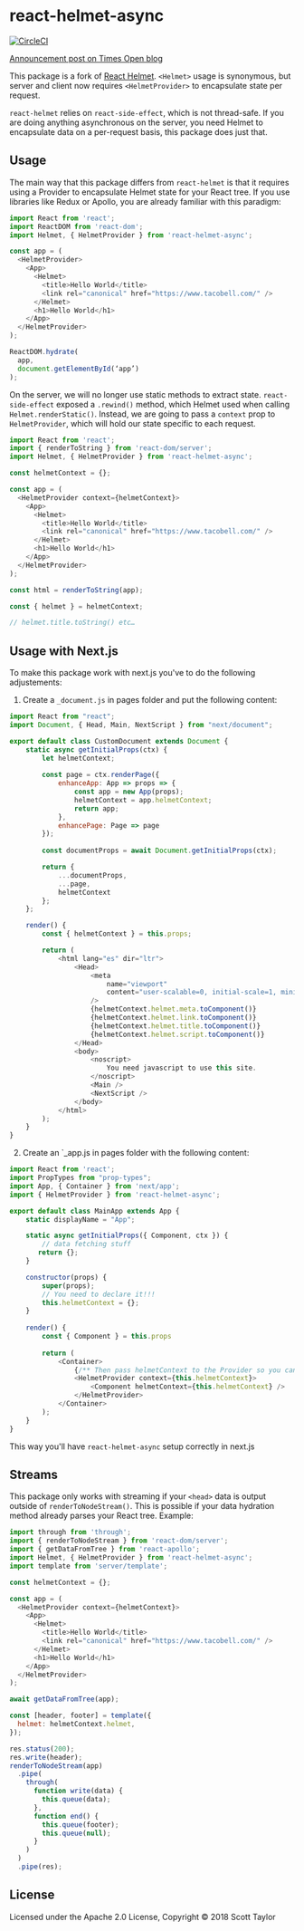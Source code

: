 # react-helmet-async

[![CircleCI](https://circleci.com/gh/staylor/react-helmet-async.svg?style=svg)](https://circleci.com/gh/staylor/react-helmet-async)

[Announcement post on Times Open blog](https://open.nytimes.com/the-future-of-meta-tag-management-for-modern-react-development-ec26a7dc9183)

This package is a fork of [React Helmet](https://github.com/nfl/react-helmet).
`<Helmet>` usage is synonymous, but server and client now requires `<HelmetProvider>` to encapsulate state per request.

`react-helmet` relies on `react-side-effect`, which is not thread-safe. If you are doing anything asynchronous on the server, you need Helmet to encapsulate data on a per-request basis, this package does just that.

## Usage

The main way that this package differs from `react-helmet` is that it requires using a Provider to encapsulate Helmet state for your React tree. If you use libraries like Redux or Apollo, you are already familiar with this paradigm:

```javascript
import React from 'react';
import ReactDOM from 'react-dom';
import Helmet, { HelmetProvider } from 'react-helmet-async';

const app = (
  <HelmetProvider>
    <App>
      <Helmet>
        <title>Hello World</title>
        <link rel="canonical" href="https://www.tacobell.com/" />
      </Helmet>
      <h1>Hello World</h1>
    </App>
  </HelmetProvider>
);

ReactDOM.hydrate(
  app,
  document.getElementById(‘app’)
);
```

On the server, we will no longer use static methods to extract state. `react-side-effect`
exposed a `.rewind()` method, which Helmet used when calling `Helmet.renderStatic()`. Instead, we are going
to pass a `context` prop to `HelmetProvider`, which will hold our state specific to each request.

```javascript
import React from 'react';
import { renderToString } from 'react-dom/server';
import Helmet, { HelmetProvider } from 'react-helmet-async';

const helmetContext = {};

const app = (
  <HelmetProvider context={helmetContext}>
    <App>
      <Helmet>
        <title>Hello World</title>
        <link rel="canonical" href="https://www.tacobell.com/" />
      </Helmet>
      <h1>Hello World</h1>
    </App>
  </HelmetProvider>
);

const html = renderToString(app);

const { helmet } = helmetContext;

// helmet.title.toString() etc…
```

## Usage with Next.js

To make this package work with next.js you've to do the following adjustements:

1. Create a `_document.js` in pages folder and put the following content:

```javascript
import React from "react";
import Document, { Head, Main, NextScript } from "next/document";

export default class CustomDocument extends Document {
    static async getInitialProps(ctx) {
        let helmetContext;
        
        const page = ctx.renderPage({
            enhanceApp: App => props => {
                const app = new App(props);
                helmetContext = app.helmetContext;
                return app;
            },
            enhancePage: Page => page
        });
        
        const documentProps = await Document.getInitialProps(ctx);

        return {
            ...documentProps,
            ...page,
            helmetContext
        };
    };

    render() {
        const { helmetContext } = this.props;

        return (
            <html lang="es" dir="ltr">
                <Head>
                    <meta
                        name="viewport"
                        content="user-scalable=0, initial-scale=1, minimum-scale=1, width=device-width, height=device-height"
                    />
                    {helmetContext.helmet.meta.toComponent()}
                    {helmetContext.helmet.link.toComponent()}
                    {helmetContext.helmet.title.toComponent()}
                    {helmetContext.helmet.script.toComponent()}
                </Head>
                <body>
                    <noscript>
                        You need javascript to use this site.
                    </noscript>
                    <Main />
                    <NextScript />
                </body>
            </html>
        );
    }
}
```

2. Create an `_app.js in pages folder with the following content:

```javascript
import React from 'react';
import PropTypes from "prop-types";
import App, { Container } from 'next/app';
import { HelmetProvider } from 'react-helmet-async';

export default class MainApp extends App {
    static displayName = "App";

    static async getInitialProps({ Component, ctx }) {
        // data fetching stuff
       return {};
    }

    constructor(props) {
        super(props);
        // You need to declare it!!!
        this.helmetContext = {};
    }
  
    render() {
        const { Component } = this.props
        
        return (
            <Container>
                {/** Then pass helmetContext to the Provider so you can use helmet on every child **/}
                <HelmetProvider context={this.helmetContext}>
                    <Component helmetContext={this.helmetContext} />
                </HelmetProvider>
            </Container>
        );
    }
}
```

This way you'll have `react-helmet-async` setup correctly in next.js

## Streams

This package only works with streaming if your `<head>` data is output outside of `renderToNodeStream()`.
This is possible if your data hydration method already parses your React tree. Example:

```javascript
import through from 'through';
import { renderToNodeStream } from 'react-dom/server';
import { getDataFromTree } from 'react-apollo';
import Helmet, { HelmetProvider } from 'react-helmet-async';
import template from 'server/template';

const helmetContext = {};

const app = (
  <HelmetProvider context={helmetContext}>
    <App>
      <Helmet>
        <title>Hello World</title>
        <link rel="canonical" href="https://www.tacobell.com/" />
      </Helmet>
      <h1>Hello World</h1>
    </App>
  </HelmetProvider>
);

await getDataFromTree(app);

const [header, footer] = template({
  helmet: helmetContext.helmet,
});

res.status(200);
res.write(header);
renderToNodeStream(app)
  .pipe(
    through(
      function write(data) {
        this.queue(data);
      },
      function end() {
        this.queue(footer);
        this.queue(null);
      }
    )
  )
  .pipe(res);
```

## License

Licensed under the Apache 2.0 License, Copyright © 2018 Scott Taylor
